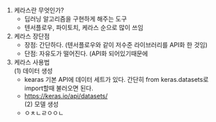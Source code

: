 1. 케라스란 무엇인가?
   - 딥러닝 알고리즘을 구현하게 해주는 도구
   - 텐서플로우, 파이토치, 케라스 순으로 많이 쓰임
2. 케라스 장단점
   - 장점: 간단하다. (텐서플로우와 같이 저수준 라이브러리를 API화 한 것임)
   - 단점: 자유도가 떨어진다. (API화 되어있기때문에 
3. 케라스 사용법  
  (1) 데이터 생성
    - kearas 기본 API에 데이터 세트가 있다. 간단히 from keras.datasets로 import할때 불러오면 된다.
    - https://keras.io/api/datasets/  
  (2) 모델 생성
    - ㅇㅊㄴㄹㅇㅇㄴ
